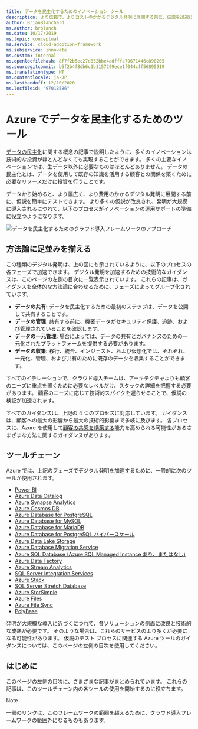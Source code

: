 ```yaml
---
title: データを民主化するためのイノベーション ツール
description: より広範で、よりコストのかかるデジタル発明に展開する前に、仮説を迅速にテストするのに役立つ Azure Data Catalog とその他のサービスについて説明します。
author: BrianBlanchard
ms.author: brblanch
ms.date: 10/17/2019
ms.topic: conceptual
ms.service: cloud-adoption-framework
ms.subservice: innovate
ms.custom: internal
ms.openlocfilehash: 8f7f2b5ec27d852bbe4adfffe79671446c898205
ms.sourcegitcommit: b6f2b4f8db6c3b1157299ece1f044cff56895919
ms.translationtype: HT
ms.contentlocale: ja-JP
ms.lasthandoff: 12/10/2020
ms.locfileid: "97018586"
---
```

# <a name="tools-to-democratize-data-in-azure"></a>Azure でデータを民主化するためのツール

[データの民主化](../considerations/data.md)に関する概念の記事で説明したように、多くのイノベーションは技術的な投資がほとんどなくても実現することができます。 多くの主要なイノベーションでは、生データ以外に必要なものはほとんどありません。 データの民主化とは、データを使用して既存の知識を活用する顧客との関係を築くために必要なリソースだけに投資を行うことです。

データから始めると、より幅広く、より費用のかかるデジタル発明に展開する前に、仮説を簡単にテストできます。 より多くの仮説が改良され、発明が大規模に導入されるにつれて、以下のプロセスがイノベーションの運用サポートの準備に役立つようになります。

![データを民主化するためのクラウド導入フレームワークのアプローチ](../../_images/innovate/democratize-data.png)

## <a name="alignment-to-the-methodology"></a>方法論に足並みを揃える

この種類のデジタル発明は、上の図にも示されているように、以下のプロセスの各フェーズで加速できます。 デジタル発明を加速するための技術的なガイダンスは、このページの左側の目次に一覧表示されています。 これらの記事は、ガイダンスを全体的な方法論に合わせるために、フェーズによってグループ化されています。

- **データの共有:** データを民主化するための最初のステップは、データを公開して共有することです。
- **データの管理:** 共有する前に、機密データがセキュリティ保護、追跡、および管理されていることを確認します。
- **データの一元管理:** 場合によっては、データの共有とガバナンスのための一元化されたプラットフォームを提供する必要があります。
- **データの収集:** 移行、統合、インジェスト、および仮想化では、それぞれ、一元化、管理、および共有のために既存のデータを収集することができます。

すべてのイテレーションで、クラウド導入チームは、アーキテクチャよりも顧客のニーズに重点を置くために必要なレベルだけ、スタックの詳細を把握する必要があります。 顧客のニーズに応じて技術的スパイクを遅らせることで、仮説の検証が加速されます。

すべてのガイダンスは、上記の 4 つのプロセスに対応しています。 ガイダンスは、顧客への最大の影響から最大の技術的影響まで多岐に及びます。 各プロセスに、Azure を使用して[顧客の共感を構築する](../considerations/build.md)能力を高められる可能性があるさまざまな方法に関するガイダンスがあります。

## <a name="toolchain"></a>ツールチェーン

Azure では、上記のフェーズでデジタル発明を加速するために、一般的に次のツールが使用されます。

- [Power BI](/power-bi)
- [Azure Data Catalog](/azure/data-catalog)
- [Azure Synapse Analytics](/azure/synapse-analytics)
- [Azure Cosmos DB](/azure/cosmos-db)
- [Azure Database for PostgreSQL](/azure/postgresql)
- [Azure Database for MySQL](/azure/mysql)
- [Azure Database for MariaDB](/azure/mariadb)
- [Azure Database for PostgreSQL ハイパースケール](/azure/postgresql/concepts-hyperscale-nodes)
- [Azure Data Lake Storage](/azure/storage/blobs/data-lake-storage-introduction)
- [Azure Database Migration Service](/azure/dms)
- [Azure SQL Database (Azure SQL Managed Instance あり、またはなし)](/azure/sql-database)
- [Azure Data Factory](/azure/data-factory)
- [Azure Stream Analytics](/azure/stream-analytics)
- [SQL Server Integration Services](/sql/integration-services)
- [Azure Stack](/azure-stack)
- [SQL Server Stretch Database](/sql/sql-server/stretch-database)
- [Azure StorSimple](/azure/storsimple)
- [Azure Files](/azure/storage/files)
- [Azure File Sync](/azure/storage/files/storage-sync-files-planning)
- [PolyBase](/sql/relational-databases/polybase)

発明が大規模な導入に近づくにつれて、各ソリューションの側面に改良と技術的な成熟が必要です。 そのような場合は、これらのサービスのより多くが必要になる可能性があります。 仮説のテスト プロセスに関連する Azure ツールのガイダンスについては、このページの左側の目次を使用してください。

## <a name="get-started"></a>はじめに

このページの左側の目次に、さまざまな記事がまとめられています。 これらの記事は、このツールチェーン内の各ツールの使用を開始するのに役立ちます。

> [!NOTE]
> 一部のリンクは、このフレームワークの範囲を超えるために、クラウド導入フレームワークの範囲外になるものもあります。
